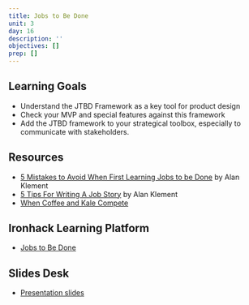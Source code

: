 ```yaml
---
title: Jobs to Be Done
unit: 3
day: 16
description: ''
objectives: []
prep: []
---
```

Learning Goals
--------------

- Understand the JTBD Framework as a key tool for product design
- Check your MVP and special features against this framework
- Add the JTBD framework to your strategical toolbox, especially to communicate with stakeholders.

Resources
---------

- [5 Mistakes to Avoid When First Learning Jobs to be Done](https://jtbd.info/5-mistakes-to-avoid-when-first-learning-jobs-to-be-done-80594015f643) by Alan Klement
- [5 Tips For Writing A Job Story](https://jtbd.info/5-tips-for-writing-a-job-story-7c9092911fc9) by Alan Klement
- [When Coffee and Kale Compete](http://www.whencoffeeandkalecompete.com/)

Ironhack Learning Platform
--------------------------

- [Jobs to Be Done](http://materials.ironhack.com/s/B1cmv9T0X)

Slides Desk
-----------

- [Presentation slides](https://docs.google.com/presentation/d/11f0cUQ67bem0aMhskOdomQxxWcmguv2pGoyzVDNuffQ/view#slide=id.g4123adfa1f_2_50)
